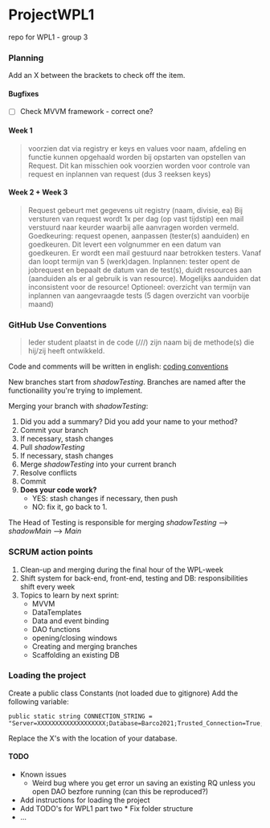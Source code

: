 # ProjectWPL1
repo for WPL1 - group 3

### Planning
Add an X between the brackets to check off the item.

#### Bugfixes
- [ ] Check MVVM framework - correct one?

#### Week 1
> voorzien dat via registry er keys en values voor naam, afdeling en functie kunnen opgehaald worden bij opstarten van opstellen van Request. Dit kan misschien ook voorzien worden voor controle van request en inplannen van request (dus 3 reeksen keys)

#### Week 2 + Week 3
> Request gebeurt met gegevens uit registry (naam, divisie, ea)
> Bij versturen van request wordt 1x per dag (op vast tijdstip) een mail verstuurd naar keurder waarbij alle aanvragen worden vermeld.
> Goedkeuring: request openen, aanpassen (tester(s) aanduiden) en goedkeuren. Dit levert een volgnummer en een datum van goedkeuren. Er wordt een mail gestuurd naar betrokken testers. Vanaf dan loopt termijn van 5 (werk)dagen.
> Inplannen: tester opent de jobrequest en bepaalt de datum van de test(s), duidt resources aan (aanduiden als er al gebruik is van resource). Mogelijks aanduiden dat inconsistent voor de resource!
> Optioneel: overzicht van termijn van inplannen van aangevraagde tests (5 dagen overzicht van voorbije maand)

### GitHub Use Conventions

> Ieder student plaatst in de code (///) zijn naam bij de methode(s) die hij/zij heeft ontwikkeld.

Code and comments will be written in english: [coding conventions](https://docs.microsoft.com/en-us/dotnet/csharp/programming-guide/inside-a-program/coding-conventions)

New branches start from *shadowTesting*. Branches are named after the functionaility you're trying to implement.

Merging your branch with *shadowTesting*:
1. Did you add a summary? Did you add your name to your method?
2. Commit your branch
3. If necessary, stash changes
4. Pull *shadowTesting*
5. If necessary, stash changes
6. Merge *shadowTesting* into your current branch
7. Resolve conflicts
8. Commit
9. **Does your code work?**
    * YES: stash changes if necessary, then push
    * NO: fix it, go back to 1.

The Head of Testing is responsible for merging *shadowTesting* --> *shadowMain* --> *Main*

### SCRUM action points
1. Clean-up and merging during the final hour of the WPL-week
2. Shift system for back-end, front-end, testing and DB: responsibilities shift every week
3. Topics to learn by next sprint:  
   * MVVM
   * DataTemplates
   * Data and event binding
   * DAO functions
   * opening/closing windows
   * Creating and merging branches
   * Scaffolding an existing DB

### Loading the project
Create a public class Constants (not loaded due to gitignore)
Add the following variable:

    public static string CONNECTION_STRING = "Server=XXXXXXXXXXXXXXXXXXX;Database=Barco2021;Trusted_Connection=True;";
    
Replace the X's with the location of your database.

#### TODO
* Known issues
    * Weird bug where you get error un saving an existing RQ unless you open DAO bezfore running (can this be reproduced?)
* Add instructions for loading the project
* Add TODO's for WPL1 part two
        * Fix folder structure
* ... 
